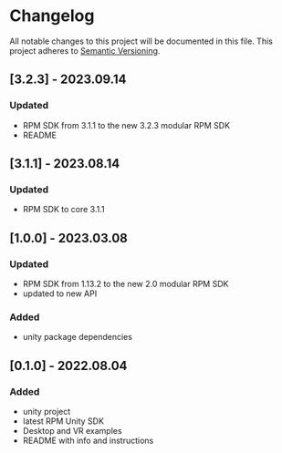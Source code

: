 # Changelog

All notable changes to this project will be documented in this file.
This project adheres to [Semantic Versioning](http://semver.org/).

## [3.2.3] - 2023.09.14

### Updated
- RPM SDK from 3.1.1 to the new 3.2.3 modular RPM SDK
- README

## [3.1.1] - 2023.08.14

### Updated
- RPM SDK to core 3.1.1

## [1.0.0] - 2023.03.08

### Updated
- RPM SDK from 1.13.2 to the new 2.0 modular RPM SDK
- updated to new API

### Added

- unity package dependencies


## [0.1.0] - 2022.08.04

### Added

- unity project
- latest RPM Unity SDK
- Desktop and VR examples
- README with info and instructions
